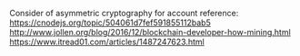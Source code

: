Consider of asymmetric cryptography for account
reference:
  https://cnodejs.org/topic/504061d7fef591855112bab5
  http://www.jollen.org/blog/2016/12/blockchain-developer-how-mining.html
  https://www.itread01.com/articles/1487247623.html